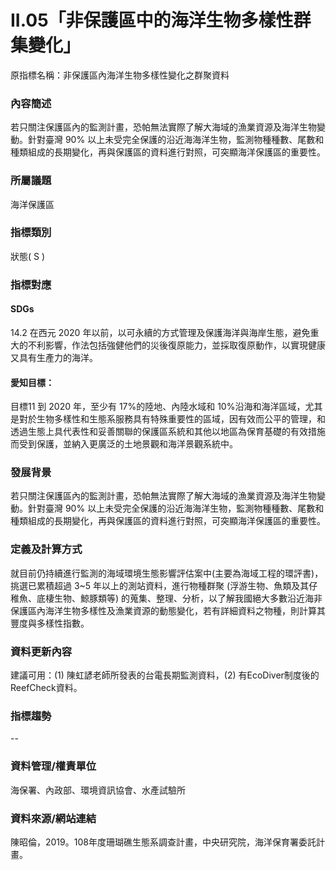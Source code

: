 # II.05「非保護區中的海洋生物多樣性群集變化」
原指標名稱：非保護區內海洋生物多樣性變化之群聚資料

<script type="text/javascript" src="http://cdn.mathjax.org/mathjax/latest/MathJax.js?config=TeX-AMS-MML_HTMLorMML"></script>

### 內容簡述
若只關注保護區內的監測計畫，恐帕無法實際了解大海域的漁業資源及海洋生物變動。針對臺灣 90% 以上未受完全保護的沿近海海洋生物，監測物種種數、尾數和種類組成的長期變化，再與保護區的資料進行對照，可突顯海洋保護區的重要性。
### 所屬議題
海洋保護區
### 指標類別
狀態( S )
### 指標對應
#### SDGs
14.2
在西元 2020 年以前，以可永續的方式管理及保護海洋與海岸生態，避免重大的不利影響，作法包括強健他們的災後復原能力，並採取復原動作，以實現健康又具有生產力的海洋。
#### 愛知目標：
目標11
到 2020 年，至少有 17%的陸地、內陸水域和 10%沿海和海洋區域，尤其是對於生物多樣性和生態系服務具有特殊重要性的區域，因有效而公平的管理，和透過生態上具代表性和妥善關聯的保護區系統和其他以地區為保育基礎的有效措施而受到保護，並納入更廣泛的土地景觀和海洋景觀系統中。
### 發展背景
若只關注保護區內的監測計畫，恐帕無法實際了解大海域的漁業資源及海洋生物變動。針對臺灣 90% 以上未受完全保護的沿近海海洋生物，監測物種種數、尾數和種類組成的長期變化，再與保護區的資料進行對照，可突顯海洋保護區的重要性。
### 定義及計算方式
就目前仍持續進行監測的海域環境生態影響評估案中(主要為海域工程的環評書)，挑選已累積超過 3~5 年以上的測站資料，進行物種群聚 (浮游生物、魚類及其仔稚魚、底棲生物、鯨豚類等) 的蒐集、整理、分析，以了解我國絕大多數沿近海非保護區內海洋生物多樣性及漁業資源的動態變化，若有詳細資料之物種，則計算其豐度與多樣性指數。
### 資料更新內容
建議可用：(1) 陳虹諺老師所發表的台電長期監測資料，(2) 有EcoDiver制度後的ReefCheck資料。
### 指標趨勢
--
### 資料管理/權責單位
海保署、內政部、環境資訊協會、水產試驗所
### 資料來源/網站連結
陳昭倫，2019。108年度珊瑚礁生態系調查計畫，中央研究院，海洋保育署委託計畫。